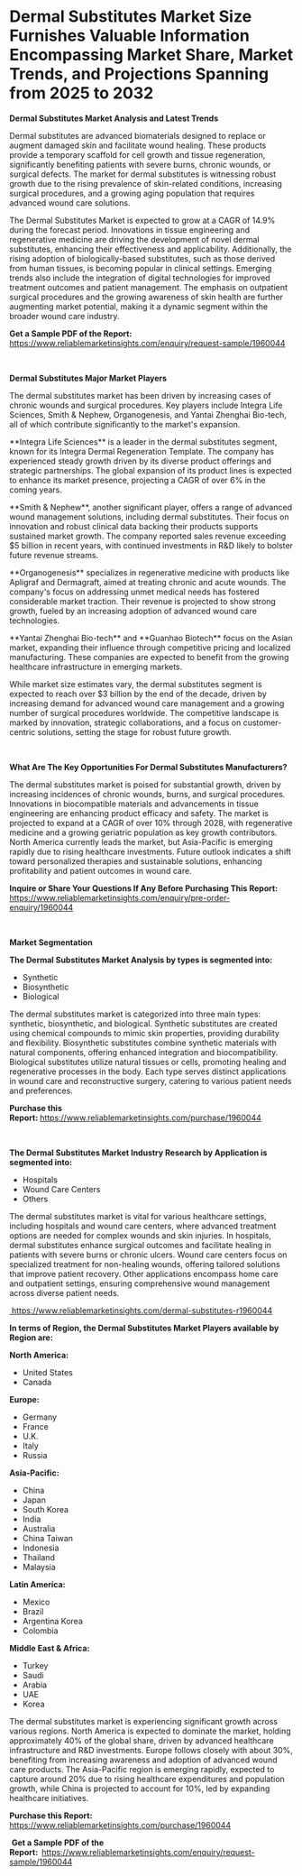 <p><h1>Dermal Substitutes Market Size Furnishes Valuable Information Encompassing Market Share, Market Trends, and Projections Spanning from 2025 to 2032</h1></p><p><strong>Dermal Substitutes Market Analysis and Latest Trends</strong></p>
<p><p>Dermal substitutes are advanced biomaterials designed to replace or augment damaged skin and facilitate wound healing. These products provide a temporary scaffold for cell growth and tissue regeneration, significantly benefiting patients with severe burns, chronic wounds, or surgical defects. The market for dermal substitutes is witnessing robust growth due to the rising prevalence of skin-related conditions, increasing surgical procedures, and a growing aging population that requires advanced wound care solutions.</p><p>The Dermal Substitutes Market is expected to grow at a CAGR of 14.9% during the forecast period. Innovations in tissue engineering and regenerative medicine are driving the development of novel dermal substitutes, enhancing their effectiveness and applicability. Additionally, the rising adoption of biologically-based substitutes, such as those derived from human tissues, is becoming popular in clinical settings. Emerging trends also include the integration of digital technologies for improved treatment outcomes and patient management. The emphasis on outpatient surgical procedures and the growing awareness of skin health are further augmenting market potential, making it a dynamic segment within the broader wound care industry.</p></p>
<p><strong>Get a Sample PDF of the Report:&nbsp;</strong> <a href="https://www.reliablemarketinsights.com/enquiry/request-sample/1960044?utm_campaign=2931&utm_medium=2&utm_source=Github&utm_content=ia&utm_term=13042025&utm_id=dermal-substitutes">https://www.reliablemarketinsights.com/enquiry/request-sample/1960044</a></p>
<p>&nbsp;</p>
<p><strong>Dermal Substitutes Major Market Players</strong></p>
<p><p>The dermal substitutes market has been driven by increasing cases of chronic wounds and surgical procedures. Key players include Integra Life Sciences, Smith & Nephew, Organogenesis, and Yantai Zhenghai Bio-tech, all of which contribute significantly to the market's expansion.</p><p>**Integra Life Sciences** is a leader in the dermal substitutes segment, known for its Integra Dermal Regeneration Template. The company has experienced steady growth driven by its diverse product offerings and strategic partnerships. The global expansion of its product lines is expected to enhance its market presence, projecting a CAGR of over 6% in the coming years.</p><p>**Smith & Nephew**, another significant player, offers a range of advanced wound management solutions, including dermal substitutes. Their focus on innovation and robust clinical data backing their products supports sustained market growth. The company reported sales revenue exceeding $5 billion in recent years, with continued investments in R&D likely to bolster future revenue streams.</p><p>**Organogenesis** specializes in regenerative medicine with products like Apligraf and Dermagraft, aimed at treating chronic and acute wounds. The company's focus on addressing unmet medical needs has fostered considerable market traction. Their revenue is projected to show strong growth, fueled by an increasing adoption of advanced wound care technologies.</p><p>**Yantai Zhenghai Bio-tech** and **Guanhao Biotech** focus on the Asian market, expanding their influence through competitive pricing and localized manufacturing. These companies are expected to benefit from the growing healthcare infrastructure in emerging markets.</p><p>While market size estimates vary, the dermal substitutes segment is expected to reach over $3 billion by the end of the decade, driven by increasing demand for advanced wound care management and a growing number of surgical procedures worldwide. The competitive landscape is marked by innovation, strategic collaborations, and a focus on customer-centric solutions, setting the stage for robust future growth.</p></p>
<p>&nbsp;</p>
<p><strong>What Are The Key Opportunities For Dermal Substitutes Manufacturers?</strong></p>
<p><p>The dermal substitutes market is poised for substantial growth, driven by increasing incidences of chronic wounds, burns, and surgical procedures. Innovations in biocompatible materials and advancements in tissue engineering are enhancing product efficacy and safety. The market is projected to expand at a CAGR of over 10% through 2028, with regenerative medicine and a growing geriatric population as key growth contributors. North America currently leads the market, but Asia-Pacific is emerging rapidly due to rising healthcare investments. Future outlook indicates a shift toward personalized therapies and sustainable solutions, enhancing profitability and patient outcomes in wound care.</p></p>
<p><strong>Inquire or Share Your Questions If Any Before Purchasing This Report:</strong> <a href="https://www.reliablemarketinsights.com/enquiry/pre-order-enquiry/1960044?utm_campaign=2931&utm_medium=2&utm_source=Github&utm_content=ia&utm_term=13042025&utm_id=dermal-substitutes">https://www.reliablemarketinsights.com/enquiry/pre-order-enquiry/1960044</a></p>
<p>&nbsp;</p>
<p><strong>Market Segmentation</strong></p>
<p><strong>The Dermal Substitutes Market Analysis by types is segmented into:</strong></p>
<p><ul><li>Synthetic</li><li>Biosynthetic</li><li>Biological</li></ul></p>
<p><p>The dermal substitutes market is categorized into three main types: synthetic, biosynthetic, and biological. Synthetic substitutes are created using chemical compounds to mimic skin properties, providing durability and flexibility. Biosynthetic substitutes combine synthetic materials with natural components, offering enhanced integration and biocompatibility. Biological substitutes utilize natural tissues or cells, promoting healing and regenerative processes in the body. Each type serves distinct applications in wound care and reconstructive surgery, catering to various patient needs and preferences.</p></p>
<p><strong>Purchase this Report:&nbsp;</strong><a href="https://www.reliablemarketinsights.com/purchase/1960044?utm_campaign=2931&utm_medium=2&utm_source=Github&utm_content=ia&utm_term=13042025&utm_id=dermal-substitutes">https://www.reliablemarketinsights.com/purchase/1960044</a></p>
<p>&nbsp;</p>
<p><strong>The Dermal Substitutes Market Industry Research by Application is segmented into:</strong></p>
<p><ul><li>Hospitals</li><li>Wound Care Centers</li><li>Others</li></ul></p>
<p><p>The dermal substitutes market is vital for various healthcare settings, including hospitals and wound care centers, where advanced treatment options are needed for complex wounds and skin injuries. In hospitals, dermal substitutes enhance surgical outcomes and facilitate healing in patients with severe burns or chronic ulcers. Wound care centers focus on specialized treatment for non-healing wounds, offering tailored solutions that improve patient recovery. Other applications encompass home care and outpatient settings, ensuring comprehensive wound management across diverse patient needs.</p></p>
<p><a href="https://www.reliablemarketinsights.com/dermal-substitutes-r1960044?utm_campaign=2931&utm_medium=2&utm_source=Github&utm_content=ia&utm_term=13042025&utm_id=dermal-substitutes">&nbsp;https://www.reliablemarketinsights.com/dermal-substitutes-r1960044</a></p>
<p><strong>In terms of Region, the Dermal Substitutes Market Players available by Region are:</strong></p>
<p>
    <p> <strong> North America: </strong>
        <ul>
            <li>United States</li>
            <li>Canada</li>
        </ul>
        </p> 
    <p> <strong> Europe: </strong>
        <ul>
            <li>Germany</li>
            <li>France</li>
            <li>U.K.</li>
            <li>Italy</li>
            <li>Russia</li>
        </ul>
        </p> 
    <p> <strong> Asia-Pacific: </strong>
        <ul>
            <li>China</li>
            <li>Japan</li>
            <li>South Korea</li>
            <li>India</li>
            <li>Australia</li>
            <li>China Taiwan</li>
            <li>Indonesia</li>
            <li>Thailand</li>
            <li>Malaysia</li>
        </ul>
        </p> 
    <p> <strong> Latin America: </strong>
        <ul>
            <li>Mexico</li>
            <li>Brazil</li>
            <li>Argentina Korea</li>
            <li>Colombia</li>
        </ul>
        </p> 
    <p> <strong> Middle East & Africa: </strong>
        <ul>
            <li>Turkey</li>
            <li>Saudi</li>
            <li>Arabia</li>
            <li>UAE</li>
            <li>Korea</li>
        </ul>
    </p>
    </p>
<p><p>The dermal substitutes market is experiencing significant growth across various regions. North America is expected to dominate the market, holding approximately 40% of the global share, driven by advanced healthcare infrastructure and R&D investments. Europe follows closely with about 30%, benefiting from increasing awareness and adoption of advanced wound care products. The Asia-Pacific region is emerging rapidly, expected to capture around 20% due to rising healthcare expenditures and population growth, while China is projected to account for 10%, led by expanding healthcare initiatives.</p></p>
<p><strong>Purchase this Report: </strong><a href="https://www.reliablemarketinsights.com/purchase/1960044?utm_campaign=2931&utm_medium=2&utm_source=Github&utm_content=ia&utm_term=13042025&utm_id=dermal-substitutes">https://www.reliablemarketinsights.com/purchase/1960044</a></p>
<p>&nbsp;<strong>Get a Sample PDF of the Report:&nbsp;&nbsp;</strong><a href="https://www.reliablemarketinsights.com/enquiry/request-sample/1960044?utm_campaign=2931&utm_medium=2&utm_source=Github&utm_content=ia&utm_term=13042025&utm_id=dermal-substitutes">https://www.reliablemarketinsights.com/enquiry/request-sample/1960044</a></p>
<p><strong></strong></p>
<p><p></p><p></p><p></p></p>
